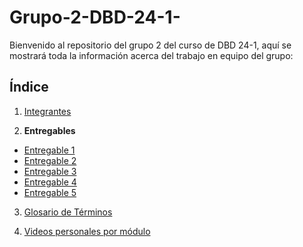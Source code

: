 # Grupo-2-DBD-24-1-

Bienvenido al repositorio del grupo 2 del curso de DBD 24-1, aquí se mostrará toda la información acerca del trabajo en equipo del grupo:
## Índice
1. [Integrantes](Presentacion1/integrantes.md)

2. **Entregables**
- [Entregable 1](Monografía/CAP1/1.md)
- [Entregable 2](Monografía/CAP2/2.md)
- [Entregable 3](Entregables/Entregable3/Entregable3.md)
- [Entregable 4](Entregables/Entregable4/Entregable4.md)
- [Entregable 5](Entregables/Entregable5/Entregable5.md)

3. [Glosario de Términos](Glosario.md)

4. [Videos personales por módulo](Videos/Video.md)


   
